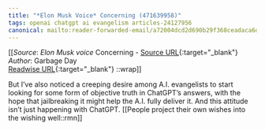 ```yaml
---
title: "*Elon Musk Voice* Concerning (471639958)"
tags: openai chatgpt ai evangelism articles-24127956
canonical: mailto:reader-forwarded-email/a72004dcd2d690b29f368ceadaca6d72
---
```


[[_Source_: *Elon Musk voice* Concerning - [Source URL](mailto:reader-forwarded-email/a72004dcd2d690b29f368ceadaca6d72){:target="_blank"}<br>
_Author_: Garbage Day<br>
[Readwise URL](https://readwise.io/open/471639958){:target="_blank"}
::wrap]]

But I’ve also noticed a creeping desire among A.I. evangelists to start looking for some form of objective truth in ChatGPT’s answers, with the hope that jailbreaking it might help the A.I. fully deliver it. And this attitude isn’t just happening with ChatGPT.
[[People project their own wishes into the wishing well::rmn]]
